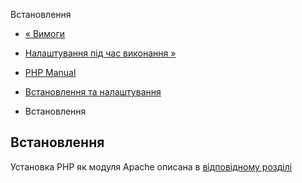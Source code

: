 Встановлення

-   [« Вимоги](apache.requirements.html)
    
-   [Налаштування під час виконання »](apache.configuration.html)
    
-   [PHP Manual](index.html)
    
-   [Встановлення та налаштування](apache.setup.html)
    
-   Встановлення
    

## Встановлення

Установка PHP як модуля Apache описана в [відповідному розділі](install.html)